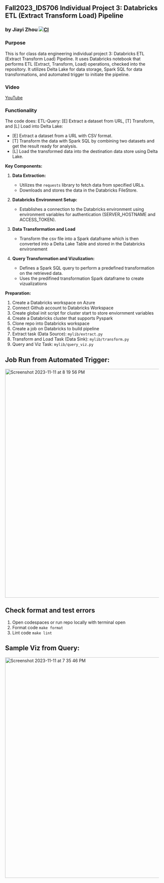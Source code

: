 ## Fall2023_IDS706 Individual Project 3: Databricks ETL (Extract Transform Load) Pipeline
### by Jiayi Zhou [![CI](https://github.com/nogibjj/Fall2023_IDS706_IndividualProject3_JiayiZhou/actions/workflows/cicd.yml/badge.svg)](https://github.com/nogibjj/Fall2023_IDS706_IndividualProject3_JiayiZhou/actions/workflows/cicd.yml)
### Purpose
This is for class data engineering individual project 3: Databricks ETL (Extract Transform Load) Pipeline. It uses Databricks notebook that performs ETL (Extract, Transform, Load) operations, checked into the repository. It utilizes Delta Lake for data storage, Spark SQL for data transformations, and automated trigger to initiate the pipeline.

### Video
[YouTube](https://youtu.be/C-rZvuf1OUQ)

### Functionality
The code does: ETL-Query: [E] Extract a dataset from URL, [T] Transform, and [L] Load into Delta Lake:
  * [E] Extract a dataset from a URL with CSV format.
  * [T] Transform the data with Spark SQL by combining two datasets and get the result ready for analysis.
  * [L] Load the transformed data into the destination data store using Delta Lake.

**Key Components:**
1. **Data Extraction:**
   - Utilizes the `requests` library to fetch data from specified URLs.
   - Downloads and stores the data in the Databricks FileStore.

2. **Databricks Environment Setup:**
   - Establishes a connection to the Databricks environment using environment variables for authentication (SERVER_HOSTNAME and ACCESS_TOKEN).

3. **Data Transformation and Load**
    - Transform the csv file into a Spark dataframe which is then converted into a Delta Lake Table and stored in the Databricks environement

4. **Query Transformation and Vizulization:**
   - Defines a Spark SQL query to perform a predefined transformation on the retrieved data.
   - Uses the predifined transformation Spark dataframe to create vizualizations

**Preparation:**
1. Create a Databricks workspace on Azure 
2. Connect Github account to Databricks Workspace 
3. Create global init script for cluster start to store enviornment variables 
4. Create a Databricks cluster that supports Pyspark 
5. Clone repo into Databricks workspace 
6. Create a job on Databricks to build pipeline 
7. Extract task (Data Source): `mylib/extract.py`
8. Transform and Load Task (Data Sink): `mylib/transform.py`
9. Query and Viz Task: `mylib/query_viz.py`

## Job Run from Automated Trigger:
<img width="747" alt="Screenshot 2023-11-11 at 8 19 56 PM" src="https://github.com/nogibjj/Fall2023_IDS706_IndividualProject3_JiayiZhou/assets/143651921/43cd8878-b99b-42c5-b12a-95caba28f62e">

## Check format and test errors
1. Open codespaces or run repo locally with terminal open 
2. Format code `make format`
3. Lint code `make lint`

## Sample Viz from Query:
<img width="720" alt="Screenshot 2023-11-11 at 7 35 46 PM" src="https://github.com/nogibjj/Fall2023_IDS706_IndividualProject3_JiayiZhou/assets/143651921/8f95409c-e213-40dc-b386-87ac8b3f0b1d">

